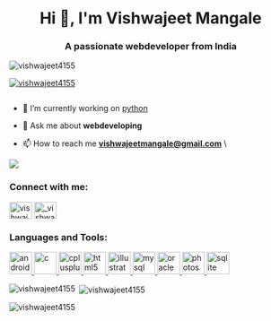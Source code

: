 <h1 align="center">Hi 👋, I'm Vishwajeet Mangale</h1>
<h3 align="center">A passionate webdeveloper from India</h3>

<p align="left"> <img src="https://komarev.com/ghpvc/?username=vishwajeet4155&label=Profile%20views&color=0e75b6&style=flat" alt="vishwajeet4155" /> </p>

<p align="left"> <a href="https://github.com/ryo-ma/github-profile-trophy"><img src="https://github-profile-trophy.vercel.app/?username=vishwajeet4155" alt="vishwajeet4155" /></a> </p>

<p align="left"> <a href="https://twitter.com/" target="blank"><img src="https://img.shields.io/twitter/follow/?logo=twitter&style=for-the-badge" alt="" /></a> </p>

- 🔭 I’m currently working on [python ](bootstrap)

- 💬 Ask me about **webdeveloping**

- 📫 How to reach me **vishwajeetmangale@gmail.com**
\
<IMG SRC="img.jpj">
<h3 align="left">Connect with me:</h3>
<p align="left">
<a href="https://fb.com/vishwajeet mangale" target="blank"><img align="center" src="https://cdn.jsdelivr.net/npm/simple-icons@3.0.1/icons/facebook.svg" alt="vishwajeet mangale" height="30" width="40" /></a>
<a href="https://instagram.com/_vishwajeet_4155_" target="blank"><img align="center" src="https://cdn.jsdelivr.net/npm/simple-icons@3.0.1/icons/instagram.svg" alt="_vishwajeet_4155_" height="30" width="40" /></a>
</p>

<h3 align="left">Languages and Tools:</h3>
<p align="left"> <a href="https://developer.android.com" target="_blank"> <img src="https://devicons.github.io/devicon/devicon.git/icons/android/android-original-wordmark.svg" alt="android" width="40" height="40"/> </a> <a href="https://www.cprogramming.com/" target="_blank"> <img src="https://devicons.github.io/devicon/devicon.git/icons/c/c-original.svg" alt="c" width="40" height="40"/> </a> <a href="https://www.w3schools.com/cpp/" target="_blank"> <img src="https://devicons.github.io/devicon/devicon.git/icons/cplusplus/cplusplus-original.svg" alt="cplusplus" width="40" height="40"/> </a> <a href="https://www.w3.org/html/" target="_blank"> <img src="https://devicons.github.io/devicon/devicon.git/icons/html5/html5-original-wordmark.svg" alt="html5" width="40" height="40"/> </a> <a href="https://www.adobe.com/in/products/illustrator.html" target="_blank"> <img src="https://www.vectorlogo.zone/logos/adobe_illustrator/adobe_illustrator-icon.svg" alt="illustrator" width="40" height="40"/> </a> <a href="https://www.mysql.com/" target="_blank"> <img src="https://devicons.github.io/devicon/devicon.git/icons/mysql/mysql-original-wordmark.svg" alt="mysql" width="40" height="40"/> </a> <a href="https://www.oracle.com/" target="_blank"> <img src="https://devicons.github.io/devicon/devicon.git/icons/oracle/oracle-original.svg" alt="oracle" width="40" height="40"/> </a> <a href="https://www.photoshop.com/en" target="_blank"> <img src="https://devicons.github.io/devicon/devicon.git/icons/photoshop/photoshop-plain.svg" alt="photoshop" width="40" height="40"/> </a> <a href="https://www.sqlite.org/" target="_blank"> <img src="https://www.vectorlogo.zone/logos/sqlite/sqlite-icon.svg" alt="sqlite" width="40" height="40"/> </a> </p>

<p><img align="left" src="https://github-readme-stats.vercel.app/api/top-langs?username=vishwajeet4155&show_icons=true&locale=en&layout=compact" alt="vishwajeet4155" /></p>

<p>&nbsp;<img align="center" src="https://github-readme-stats.vercel.app/api?username=vishwajeet4155&show_icons=true&locale=en" alt="vishwajeet4155" /></p>

<p><img align="center" src="https://github-readme-streak-stats.herokuapp.com/?user=vishwajeet4155&" alt="vishwajeet4155" /></p>
